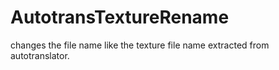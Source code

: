 # AutotransTextureRename
changes the file name like the texture file name extracted from autotranslator.
